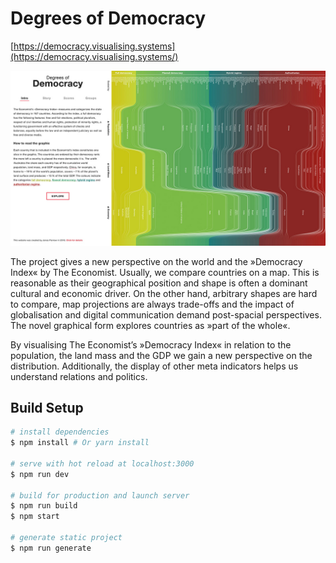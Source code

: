 # Degrees of Democracy

[https://democracy.visualising.systems](https://democracy.visualising.systems/)

![Screenshot](screenshot.jpg)

The project gives a new perspective on the world and the »Democracy Index« by The Economist. Usually, we compare countries on a map. This is reasonable as their geographical position and shape is often a dominant cultural and economic driver. On the other hand, arbitrary shapes are hard to compare, map projections are always trade-offs and the impact of globalisation and digital communication demand post-spacial perspectives. The novel graphical form explores countries as »part of the whole«.

By visualising The Economist’s »Democracy Index« in relation to the population, the land mass and the GDP we gain a new perspective on the distribution. Additionally, the display of other meta indicators helps us understand relations and politics.

## Build Setup

``` bash
# install dependencies
$ npm install # Or yarn install

# serve with hot reload at localhost:3000
$ npm run dev

# build for production and launch server
$ npm run build
$ npm start

# generate static project
$ npm run generate
```
